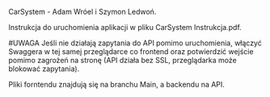 CarSystem - Adam Wróel i Szymon Ledwoń.

Instrukcja do uruchomienia aplikacji w pliku CarSystem Instrukcja.pdf.

#UWAGA
Jeśli nie działają zapytania do API pomimo uruchomienia, włączyć Swaggera w tej samej przeglądarce co frontend oraz potwierdzić wejście pomimo zagrożeń na stronę (API działa bez SSL, przeglądarka może blokować zapytania).

Pliki forntendu znajdują się na branchu Main, a backendu na API.
